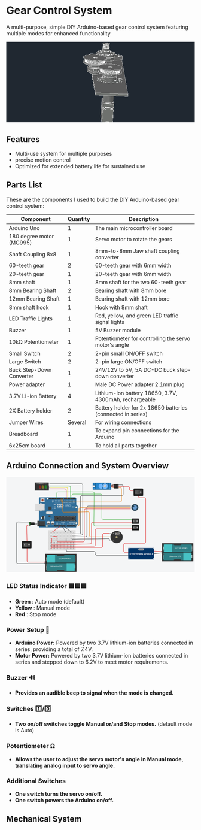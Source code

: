 # Gear Control System
A multi-purpose, simple DIY Arduino-based gear control system featuring multiple modes for enhanced functionality

![GearSystemimg](images/projGIF.gif)

## Features
- Multi-use system for multiple purposes
- precise motion control
- Optimized for extended battery life for sustained use

## Parts List
These are the components I used to build the DIY Arduino-based gear control system:

| Component                 | Quantity | Description                                      |
|---------------------------|----------|--------------------------------------------------|
| Arduino Uno               | 1        | The main microcontroller board                   |
| 180 degree motor (MG995)  | 1        | Servo motor to rotate the gears                  |
| Shaft Coupling 8x8        | 1        | 8mm-to-8mm Jaw shaft coupling converter          |
| 60-teeth gear             | 2        | 60-teeth gear with 6mm width                     |
| 20-teeth gear             | 1        | 20-teeth gear with 6mm width                     |
| 8mm shaft                 | 1        | 8mm shaft for the two 60-teeth gear              |
| 8mm Bearing Shaft         | 2        | Bearing shaft with 8mm bore                      |
| 12mm Bearing Shaft        | 1        | Bearing shaft with 12mm bore                     |
| 8mm shaft hook            | 1        | Hook with 8mm shaft                              |
| LED Traffic Lights        | 1        | Red, yellow, and green LED traffic signal lights |
| Buzzer                    | 1        | 5V Buzzer module                                 |
| 10kΩ Potentiometer        | 1        | Potentiometer for controlling the servo motor's angle|
| Small Switch              | 2        | 2-pin small ON/OFF switch                        |
| Large Switch              | 2        | 2-pin large ON/OFF switch                        |
| Buck Step-Down Converter  | 1        | 24V/12V to 5V, 5A DC-DC buck step-down converter |
| Power adapter             | 1        | Male DC Power adapter 2.1mm plug                 |
| 3.7V Li-ion Battery       | 4        | Lithium-ion battery 18650, 3.7V, 4300mAh, rechargeable|
| 2X Battery holder         | 2        | Battery holder for 2x 18650 batteries (connected in series)|
| Jumper Wires              | Several  | For wiring connections                           |
| Breadboard                | 1        | To expand pin connections for the Arduino        |
| 6x25cm board              | 1        | To hold all parts together                       |

## Arduino Connection and System Overview

![GearSystemimg](images/connection.png)

### LED Status Indicator 🟩🟨🟥
- **Green** : Auto mode (default)
- **Yellow** : Manual mode
- **Red** : Stop mode

### Power Setup 🔋
- **Arduino Power:** Powered by two 3.7V lithium-ion batteries connected in series, providing a total of 7.4V.
- **Motor Power:** Powered by two 3.7V lithium-ion batteries connected in series and stepped down to 6.2V to meet motor requirements.

### Buzzer 🔊
- **Provides an audible beep to signal when the mode is changed.**

### Switches 1️⃣/0️⃣
- **Two on/off switches toggle Manual or/and Stop modes.** (default mode is Auto)

### Potentiometer Ω
- **Allows the user to adjust the servo motor's angle in Manual mode, translating analog input to servo angle.**

### Additional Switches
- **One switch turns the servo on/off.**
- **One switch powers the Arduino on/off.**

## Mechanical System
